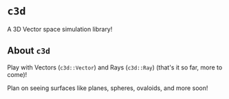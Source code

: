 # `c3d` 

A 3D Vector space simulation library!

## About `c3d`

Play with Vectors (`c3d::Vector`) and Rays (`c3d::Ray`) (that's it so far, more to come)!

Plan on seeing surfaces like planes, spheres, ovaloids, and more soon!
